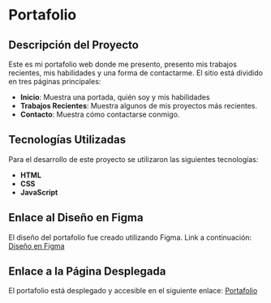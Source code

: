 # Portafolio

## Descripción del Proyecto

Este es mi portafolio web donde me presento, presento mis trabajos recientes, mis habilidades y una forma de contactarme. El sitio está dividido en tres páginas principales:
- **Inicio**: Muestra una portada, quién soy y mis habilidades
- **Trabajos Recientes**: Muestra algunos de mis proyectos más recientes.
- **Contacto**: Muestra cómo contactarse conmigo.



## Tecnologías Utilizadas

Para el desarrollo de este proyecto se utilizaron las siguientes tecnologías:
- **HTML**
- **CSS**
- **JavaScript**

## Enlace al Diseño en Figma

El diseño del portafolio fue creado utilizando Figma. Link a continuación:
[Diseño en Figma](https://www.figma.com/proto/V8mDKbSV4cBBzNoxXoxkUm/%F0%9F%8E%A8-Personal-Portfolio-Template-(Community)?node-id=203-55&t=TZYqIxqcLBDKslGh-1&scaling=min-zoom&content-scaling=fixed&page-id=0%3A1)

## Enlace a la Página Desplegada

El portafolio está desplegado y accesible en el siguiente enlace:
[ Portafolio](https://guadacapellan.github.io/PortfolioCapellan/)
